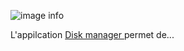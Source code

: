 ![image info](./diskmanager_128.png)  

L'appilcation [ Disk manager ](bash://nix-disk-manager)  permet de...